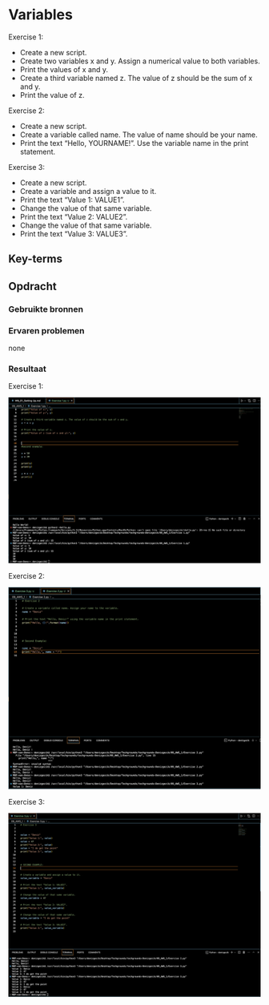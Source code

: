 # Variables

Exercise 1:

- Create a new script. <br>
- Create two variables x and y. Assign a numerical value to both variables. <br>
- Print the values of x and y. <br>
- Create a third variable named z. The value of z should be the sum of x and y. <br>
- Print the value of z. <br>

Exercise 2: <br>

- Create a new script. <br>
- Create a variable called name. The value of name should be your name. <br>
- Print the text “Hello, YOURNAME!”. Use the variable name in the print statement. <br>

Exercise 3: <br>

- Create a new script. <br>
- Create a variable and assign a value to it. <br>
- Print the text “Value 1: VALUE1”. <br>
- Change the value of that same variable. <br>
- Print the text “Value 2: VALUE2”. <br>
- Change the value of that same variable. <br>
- Print the text “Value 3: VALUE3”. <br>


## Key-terms


## Opdracht
### Gebruikte bronnen


### Ervaren problemen
none

### Resultaat


Exercise 1:

![Alt text](<09_includes/Exercise 1.png>)


Exercise 2:

![Alt text](<09_includes/Exercise 2.png>)

Exercise 3:

![Alt text](<09_includes/Exercise 3.png>)